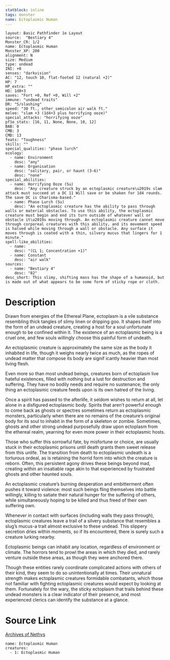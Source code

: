 ```yaml
---
statblock: inline
tags: monster
name: Ectoplasmic Human
---
```

```statblock
layout: Basic Pathfinder 1e Layout
source:  "Bestiary 4"
Monster_CR: 1/2
name: Ectoplasmic Human
Monster_XP: 200
alignment: N
size: Medium
type: undead
INI: +0
senses: "darkvision"
AC: "12, touch 10, flat-footed 12 (natural +2)"
HP: 7
HP_extra: ""
HD: 1d8+3
saves: "Fort +0, Ref +0, Will +2"
immune: "undead traits"
DR: "5/slashing"
speed: "30 ft., other_semicolon air walk ft."
melee: "slam +3 (1d4+3 plus horrifying ooze)"
special_attacks: "horrifying ooze"
pf1e_stats: [16, 11, None, None, 10, 12]
BAB: 0
CMB: 3
CMD: 13
feats: "Toughness"
skills: ""
special_qualities: "phase lurch"
ecology:
  - name: Environment
    desc: "any"
  - name: Organisation
    desc: "solitary, pair, or haunt (3-6)"
    desc: "none"
special_abilities:
  - name: Horrifying Ooze (Su)
    desc: "Any creature struck by an ectoplasmic creature\u2019s slam attack must succeed at a DC 11 Will save or be shaken for 1d4 rounds. The save DC is Charisma-based."
  - name: Phase Lurch (Su)
    desc: "An ectoplasmic creature has the ability to pass through walls or material obstacles. To use this ability, the ectoplasmic creature must begin and end its turn outside of whatever wall or obstacle it\u2019s moving through. An ectoplasmic creature cannot move through corporeal creatures with this ability, and its movement speed is halved while moving through a wall or obstacle. Any surface it moves through is coated with a thin, silvery mucus that lingers for 1 minute."
spell-like_abilities:
  - name:
    desc: "(CL 1; Concentration +1)"
  - name: Constant
    desc: "air walk"
sources:
  - name: "Bestiary 4"
    desc: "82"
desc_short: This slimy, shifting mass has the shape of a humanoid, but is made out of what appears to be some form of sticky rope or cloth.
```
# Description
Drawn from energies of the Ethereal Plane, ectoplasm is a vile substance resembling thick tangles of slimy linen or dripping goo. It shapes itself into the form of an undead creature, creating a host for a soul unfortunate enough to be confined within it. The existence of an ectoplasmic being is a cruel one, and few souls willingly choose this painful form of undeath.

An ectoplasmic creature is approximately the same size as the body it inhabited in life, though it weighs nearly twice as much, as the ropes of undead matter that compose its body are signif icantly heavier than most living flesh.

Even more so than most undead beings, creatures born of ectoplasm live hateful existences, filled with nothing but a lust for destruction and suffering. They have no bodily needs and require no sustenance; the only thing an ectoplasmic creature feeds upon is its own hatred of the living.

Once a spirit has passed to the afterlife, it seldom wishes to return at all, let alone in a disfigured ectoplasmic body. Spirits that aren’t powerful enough to come back as ghosts or spectres sometimes return as ectoplasmic monsters, particularly when there are no remains of the creature’s original body for its soul to inhabit in the form of a skeleton or zombie. Sometimes, ghosts and other strong undead purposefully draw upon ectoplasm from the ethereal realm, yearning for even more power in their ectoplasmic hosts.

Those who suffer this sorrowful fate, by misfortune or choice, are usually stuck in their ectoplasmic prisons until death grants them sweet release from this unlife. The transition from death to ectoplasmic undeath is a torturous ordeal, as is retaining the horrid form into which the creature is reborn. Often, this persistent agony drives these beings beyond mad, creating within an insatiable rage akin to that experienced by frustrated ghosts and other haunted souls.

An ectoplasmic creature’s burning desperation and embitterment often pushes it toward violence: most such beings fling themselves into battle willingly, killing to satiate their natural hunger for the suffering of others, while simultaneously hoping to be killed and thus freed of their own suffering own.

Whenever in contact with surfaces (including walls they pass through), ectoplasmic creatures leave a trail of a silvery substance that resembles a slug’s mucus-a trait almost exclusive to these undead. This slippery secretion dries within moments, so if its encountered, there is surely such a creature lurking nearby.

Ectoplasmic beings can inhabit any location, regardless of environment or climate. The horrors tend to prowl the areas in which they died, and rarely venture outside these areas, as though they were anchored there.

Though these entities rarely coordinate complicated actions with others of their kind, they seem to do so unintentionally at times. Their unnatural strength makes ectoplasmic creatures formidable combatants, which those not familiar with fighting ectoplasmic creatures would expect by looking at them. Fortunately for the wary, the sticky ectoplasm that trails behind these undead monsters is a clear indicator of their presence, and most experienced clerics can identify the substance at a glance.
# Source Link
[Archives of Nethys](https://aonprd.com/MonsterDisplay.aspx?ItemName=Ectoplasmic%20Human)
```encounter-table
name: Ectoplasmic Human
creatures:
  - 1: Ectoplasmic Human
```
